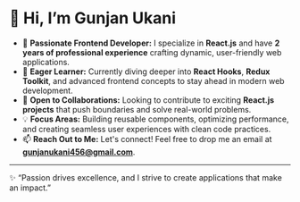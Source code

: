 # 👋 Hi, I’m Gunjan Ukani

- 👀 **Passionate Frontend Developer:** I specialize in **React.js** and have **2 years of professional experience** crafting dynamic, user-friendly web applications.  
- 🌱 **Eager Learner:** Currently diving deeper into **React Hooks**, **Redux Toolkit**, and advanced frontend concepts to stay ahead in modern web development.  
- 💼 **Open to Collaborations:** Looking to contribute to exciting **React.js projects** that push boundaries and solve real-world problems.  
- 💡 **Focus Areas:** Building reusable components, optimizing performance, and creating seamless user experiences with clean code practices.  
- 📫 **Reach Out to Me:** Let's connect! Feel free to drop me an email at **gunjanukani456@gmail.com**.  

---

✨ “Passion drives excellence, and I strive to create applications that make an impact.”  
